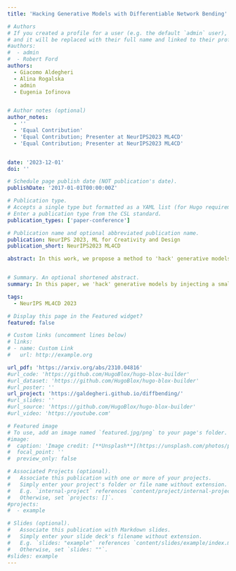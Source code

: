 ```yaml
---
title: 'Hacking Generative Models with Differentiable Network Bending'

# Authors
# If you created a profile for a user (e.g. the default `admin` user), write the username (folder name) here
# and it will be replaced with their full name and linked to their profile.
#authors:
#  - admin
#  - Robert Ford
authors:
  - Giacomo Aldegheri 
  - Alina Rogalska 
  - admin 
  - Eugenia Iofinova


# Author notes (optional)
author_notes:
  - ''
  - 'Equal Contribution'
  - 'Equal Contribution; Presenter at NeurIPS2023 ML4CD'
  - 'Equal Contribution; Presenter at NeurIPS2023 ML4CD'


date: '2023-12-01'
doi: ''

# Schedule page publish date (NOT publication's date).
publishDate: '2017-01-01T00:00:00Z'

# Publication type.
# Accepts a single type but formatted as a YAML list (for Hugo requirements).
# Enter a publication type from the CSL standard.
publication_types: ['paper-conference']

# Publication name and optional abbreviated publication name.
publication: NeurIPS 2023, ML for Creativity and Design
publication_short: NeurIPS2023 ML4CD

abstract: In this work, we propose a method to 'hack' generative models, pushing their outputs away from the original training distribution towards a new objective. We inject a small-scale trainable module between the intermediate layers of the model and train it for a low number of iterations, keeping the rest of the network frozen. The resulting output images display an uncanny quality, given by the tension between the original and new objectives that can be exploited for artistic purposes. 


# Summary. An optional shortened abstract.
summary: In this paper, we 'hack' generative models by injecting a small-scale trainable module between the intermediate layers of the model. This approach pushes their outputs away from the original training distribution towards a new objective. 

tags:
  - NeurIPS ML4CD 2023

# Display this page in the Featured widget?
featured: false

# Custom links (uncomment lines below)
# links:
# - name: Custom Link
#   url: http://example.org

url_pdf: 'https://arxiv.org/abs/2310.04816'
#url_code: 'https://github.com/HugoBlox/hugo-blox-builder'
#url_dataset: 'https://github.com/HugoBlox/hugo-blox-builder'
#url_poster: ''
url_project: 'https://galdegheri.github.io/diffbending/'
#url_slides: ''
#url_source: 'https://github.com/HugoBlox/hugo-blox-builder'
#url_video: 'https://youtube.com'

# Featured image
# To use, add an image named `featured.jpg/png` to your page's folder.
#image:
#  caption: 'Image credit: [**Unsplash**](https://unsplash.com/photos/pLCdAaMFLTE)'
#  focal_point: ''
#  preview_only: false

# Associated Projects (optional).
#   Associate this publication with one or more of your projects.
#   Simply enter your project's folder or file name without extension.
#   E.g. `internal-project` references `content/project/internal-project/index.md`.
#   Otherwise, set `projects: []`.
#projects:
#  - example

# Slides (optional).
#   Associate this publication with Markdown slides.
#   Simply enter your slide deck's filename without extension.
#   E.g. `slides: "example"` references `content/slides/example/index.md`.
#   Otherwise, set `slides: ""`.
#slides: example
---
```




